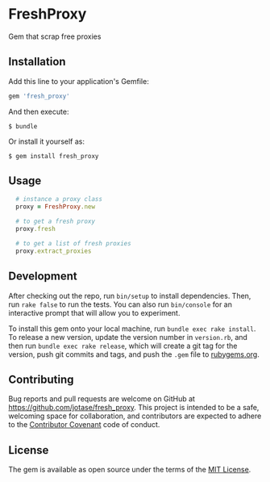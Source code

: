 # FreshProxy

Gem that scrap free proxies

## Installation

Add this line to your application's Gemfile:

```ruby
gem 'fresh_proxy'
```

And then execute:

    $ bundle

Or install it yourself as:

    $ gem install fresh_proxy

## Usage
```ruby
  # instance a proxy class
  proxy = FreshProxy.new

  # to get a fresh proxy
  proxy.fresh

  # to get a list of fresh proxies
  proxy.extract_proxies
```



## Development

After checking out the repo, run `bin/setup` to install dependencies. Then, run `rake false` to run the tests. You can also run `bin/console` for an interactive prompt that will allow you to experiment.

To install this gem onto your local machine, run `bundle exec rake install`. To release a new version, update the version number in `version.rb`, and then run `bundle exec rake release`, which will create a git tag for the version, push git commits and tags, and push the `.gem` file to [rubygems.org](https://rubygems.org).

## Contributing

Bug reports and pull requests are welcome on GitHub at https://github.com/jotase/fresh_proxy. This project is intended to be a safe, welcoming space for collaboration, and contributors are expected to adhere to the [Contributor Covenant](contributor-covenant.org) code of conduct.


## License

The gem is available as open source under the terms of the [MIT License](http://opensource.org/licenses/MIT).

